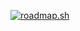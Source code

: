 <a href="https://roadmap.sh"><img src="https://roadmap.sh/card/wide/6762cb028fe51199daf3fe8e?variant=dark&roadmaps=android%2Ccyber-security%2Cgit-github%2Clinux" alt="roadmap.sh"/></a>

<!---
Mohammed-Hafeez-99/Mohammed-Hafeez-99 is a ✨ special ✨ repository because its `README.md` (this file) appears on your GitHub profile.
You can click the Preview link to take a look at your changes.
--->
